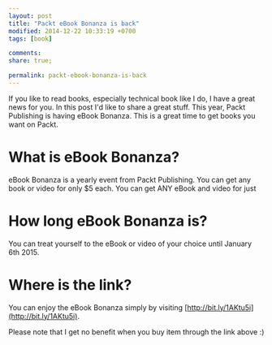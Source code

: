 ```yaml
---
layout: post
title: "Packt eBook Bonanza is back"
modified: 2014-12-22 10:33:19 +0700
tags: [book]

comments: 
share: true;

permalink: packt-ebook-bonanza-is-back
---
```


If you like to read books, especially technical book like I do, I have a great news for you. In this post I'd like to share a great stuff. This year, Packt Publishing is having eBook Bonanza. This is a great time to get books you want on Packt.

# What is eBook Bonanza?
eBook Bonanza is a yearly event from Packt Publishing. You can get any book or video for only $5 each. You can get ANY eBook and video for just

# How long eBook Bonanza is?
You can treat yourself to the eBook or video of your choice until January 6th 2015.

# Where is the link?
You can enjoy the eBook Bonanza simply by visiting [http://bit.ly/1AKtu5i](http://bit.ly/1AKtu5i).

Please note that I get no benefit when you buy item through the link above :)